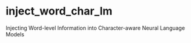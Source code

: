 # inject_word_char_lm
 Injecting Word-level Information into Character-aware Neural Language Models
